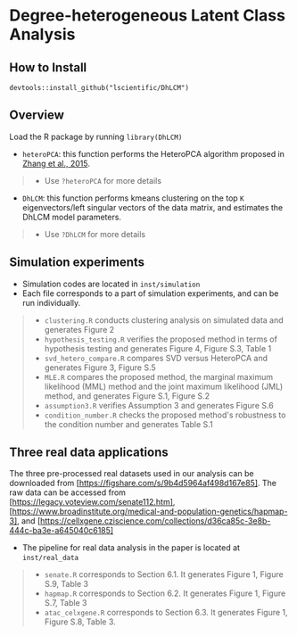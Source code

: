 # Degree-heterogeneous Latent Class Analysis

## How to Install
```devtools::install_github("lscientific/DhLCM")```

## Overview
Load the R package by running
```library(DhLCM)```
- ```heteroPCA```: this function performs the HeteroPCA algorithm proposed in [Zhang et al., 2015](https://arxiv.org/abs/1810.08316).
>- Use `?heteroPCA` for more details
- ```DhLCM```: this function performs kmeans clustering on the top ```K``` eigenvectors/left singular vectors of the data matrix, and estimates the DhLCM model parameters.
>- Use `?DhLCM` for more details

## Simulation experiments
- Simulation codes are located in `inst/simulation`
- Each file corresponds to a part of simulation experiments, and can be run individually.
>- `clustering.R` conducts clustering analysis on simulated data and generates Figure 2
>- `hypothesis_testing.R` verifies the proposed method in terms of hypothesis testing and generates Figure 4, Figure S.3, Table 1
>- `svd_hetero_compare.R` compares SVD versus HeteroPCA and generates Figure 3, Figure S.5
>- `MLE.R` compares the proposed method, the marginal maximum likelihood (MML) method and the joint maximum likelihood (JML) method, and generates Figure S.1, Figure S.2
>- `assumption3.R` verifies Assumption 3 and generates Figure S.6
>- `condition_number.R` checks the proposed method's robustness to the condition number and generates Table S.1


## Three real data applications
The three pre-processed real datasets used in our analysis can be downloaded from [https://figshare.com/s/9b4d5964af498d167e85]. The raw data can be accessed from [https://legacy.voteview.com/senate112.htm], [https://www.broadinstitute.org/medical-and-population-genetics/hapmap-3], and [https://cellxgene.cziscience.com/collections/d36ca85c-3e8b-444c-ba3e-a645040c6185]
- The pipeline for real data analysis in the paper is located at `inst/real_data`
>- `senate.R` corresponds to Section 6.1. It generates Figure 1, Figure S.9, Table 3
>- `hapmap.R` corresponds to Section 6.2. It generates Figure 1, Figure S.7, Table 3
>- `atac_celxgene.R` corresponds to Section 6.3. It generates Figure 1, Figure S.8, Table 3.
